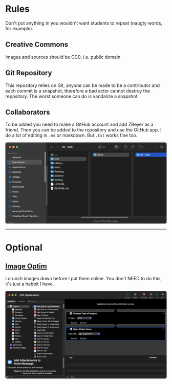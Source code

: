 # Rules

Don't put anything in you wouldn't want students to repeat (naugty words, for example).

## Creative Commons

Images and sources should be CC0, i.e. public domain

## Git Repository

This repository relies on Git, anyone can be made to be a contributor and each commit is a snapshot, therefore a bad actor cannot destroy the repository. The worst someone can do is vandalize a snapshot.

## Collaborators

To be added you need to make a GitHub account and add ZBeyer as a friend. Then you can be added to the repository and use the GitHub app. I do a lot of editing in `.md` or markdown. But `.txt` works fine too.

![CleanShot 2024-07-28 at 04.10.56](./assets/CleanShot%202024-07-28%20at%2004.10.56.jpg)

----

# Optional

## [Image Optim](https://imageoptim.com/api )

I crunch images down before I put them online. You don't NEED to do this, it's just a habbit I have. 

![CleanShot 2024-07-29 at 12.11.34](./assets/CleanShot%202024-07-29%20at%2012.11.34.jpg)